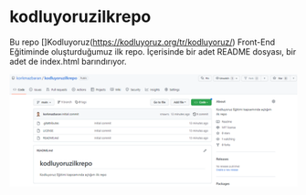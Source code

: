 # kodluyoruzilkrepo
Bu repo []Kodluyoruz(https://kodluyoruz.org/tr/kodluyoruz/) Front-End Eğitiminde oluşturduğumuz ilk repo. İçerisinde bir adet README dosyası, bir adet de index.html barındırıyor.


![Proje_Resmi](https://github.com/korkmazbaran/kodluyoruzilkrepo/blob/main/kodluyoruz.png)


